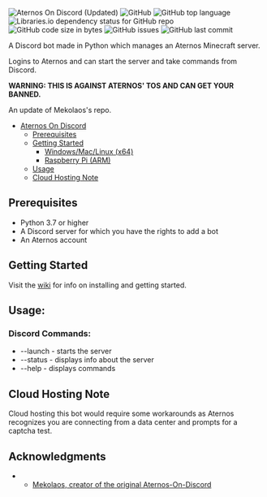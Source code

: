 ![Aternos On Discord (Updated)](https://repository-images.githubusercontent.com/457308479/f3408eec-a02b-4846-9484-180cfb0be4d3)
![GitHub](https://img.shields.io/github/license/kozabrada123/Aternos-On-Discord-Update)
![GitHub top language](https://img.shields.io/github/languages/top/kozabrada123/Aternos-On-Discord-Update)
![Libraries.io dependency status for GitHub repo](https://img.shields.io/librariesio/github/kozabrada123/Aternos-On-Discord-Update)
![GitHub code size in bytes](https://img.shields.io/github/languages/code-size/kozabrada123/Aternos-On-Discord-Update)
![GitHub issues](https://img.shields.io/github/issues/kozabrada123/Aternos-On-Discord-Update)
![GitHub last commit](https://img.shields.io/github/last-commit/kozabrada123/Aternos-On-Discord-Update)


A Discord bot made in Python which manages an Aternos Minecraft server.


Logins to Aternos and can start the server and take commands from Discord.


**WARNING: THIS IS AGAINST ATERNOS' TOS AND CAN GET YOUR BANNED.**


An update of Mekolaos's repo.




- [Aternos On Discord](#aternos-on-discord)
  - [Prerequisites](#prerequisites)
  - [Getting Started](#getting-started)
    - [Windows/Mac/Linux (x64)](https://github.com/kozabrada123/Aternos-On-Discord-Update/wiki/Windows---Mac---Linux-(x64)-Setup)
    - [Raspberry Pi (ARM)](https://github.com/kozabrada123/Aternos-On-Discord-Update/wiki/RPI---Arm-setup)
  - [Usage](#usage)
  - [Cloud Hosting Note](#cloud-hosting-note)



## Prerequisites

* Python 3.7 or higher
* A Discord server for which you have the rights to add a bot
* An Aternos account



## Getting Started

Visit the [wiki](https://github.com/kozabrada123/Aternos-On-Discord-Update/wiki) for info on installing and getting started.

## Usage:

### Discord Commands:
* --launch - starts the server
* --status - displays info about the server
* --help - displays commands


## Cloud Hosting Note

Cloud hosting this bot would require some workarounds as Aternos recognizes you are connecting from a data center and prompts for a captcha test.


## Acknowledgments

* - [Mekolaos, creator of the original Aternos-On-Discord](https://github.com/Mekolaos)


